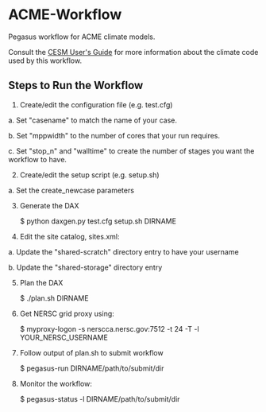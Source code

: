 ACME-Workflow
=============

Pegasus workflow for ACME climate models.

Consult the [CESM User's Guide](http://www.cesm.ucar.edu/models/cesm1.2/cesm/doc/usersguide/book1.html)
for more information about the climate code used by this workflow.

Steps to Run the Workflow
-------------------------

1. Create/edit the configuration file (e.g. test.cfg)

 a. Set "casename" to match the name of your case.

 b. Set "mppwidth" to the number of cores that your run requires.

 c. Set "stop_n" and "walltime" to create the number of stages you want
    the workflow to have.

2. Create/edit the setup script (e.g. setup.sh)

 a. Set the create_newcase parameters

3. Generate the DAX

    $ python daxgen.py test.cfg setup.sh DIRNAME

4. Edit the site catalog, sites.xml:

 a. Update the "shared-scratch" directory entry to have your username

 b. Update the "shared-storage" directory entry

5. Plan the DAX

    $ ./plan.sh DIRNAME

6. Get NERSC grid proxy using:

    $ myproxy-logon -s nerscca.nersc.gov:7512 -t 24 -T -l YOUR_NERSC_USERNAME

7. Follow output of plan.sh to submit workflow

    $ pegasus-run DIRNAME/path/to/submit/dir

8. Monitor the workflow:

    $ pegasus-status -l DIRNAME/path/to/submit/dir

